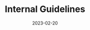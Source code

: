 ---
title: "Internal Guidelines"
date: 2023-02-20
draft: false
# description
description: "Standards, Processes, etc. to follow, for internal/external engineering Teams"
type : "learning-center"
weight: 4
---